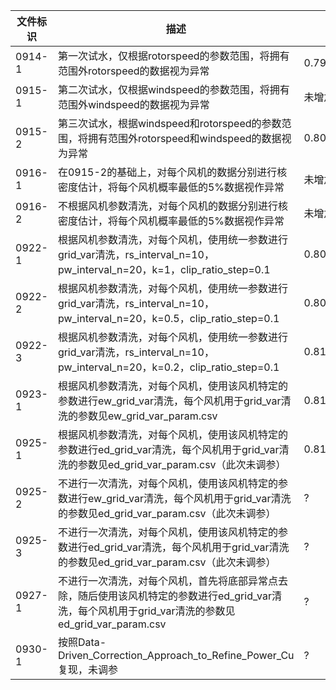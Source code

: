 |文件标识|描述|评分|
|-|-|-|
0914-1|第一次试水，仅根据rotorspeed的参数范围，将拥有范围外rotorspeed的数据视为异常|0.79530736
0915-1|第二次试水，仅根据windspeed的参数范围，将拥有范围外windspeed的数据视为异常|未增加
0915-2|第三次试水，根据windspeed和rotorspeed的参数范围，将拥有范围外rotorspeed和windspeed的数据视为异常|0.80059751
0916-1|在0915-2的基础上，对每个风机的数据分别进行核密度估计，将每个风机概率最低的5%数据视作异常|未增加
0916-2|不根据风机参数清洗，对每个风机的数据分别进行核密度估计，将每个风机概率最低的5%数据视作异常|未增加
0922-1|根据风机参数清洗，对每个风机，使用统一参数进行grid_var清洗，rs_interval_n=10，pw_interval_n=20，k=1，clip_ratio_step=0.1|0.80525639774 
0922-2|根据风机参数清洗，对每个风机，使用统一参数进行grid_var清洗，rs_interval_n=10，pw_interval_n=20，k=0.5，clip_ratio_step=0.1|0.80949535156 
0922-3|根据风机参数清洗，对每个风机，使用统一参数进行grid_var清洗，rs_interval_n=10，pw_interval_n=20，k=0.2，clip_ratio_step=0.1|0.81263058
0923-1|根据风机参数清洗，对每个风机，使用该风机特定的参数进行ew_grid_var清洗，每个风机用于grid_var清洗的参数见ew_grid_var_param.csv|0.81566951100
0925-1|根据风机参数清洗，对每个风机，使用该风机特定的参数进行ed_grid_var清洗，每个风机用于grid_var清洗的参数见ed_grid_var_param.csv（此次未调参）|0.81202082595
0925-2|不进行一次清洗，对每个风机，使用该风机特定的参数进行ew_grid_var清洗，每个风机用于grid_var清洗的参数见ed_grid_var_param.csv（此次未调参）|?
0925-3|不进行一次清洗，对每个风机，使用该风机特定的参数进行ed_grid_var清洗，每个风机用于grid_var清洗的参数见ed_grid_var_param.csv（此次未调参）|?
0927-1|不进行一次清洗，对每个风机，首先将底部异常点去除，随后使用该风机特定的参数进行ed_grid_var清洗，每个风机用于grid_var清洗的参数见ed_grid_var_param.csv|?
0930-1|按照Data-Driven_Correction_Approach_to_Refine_Power_Cu复现，未调参|?

